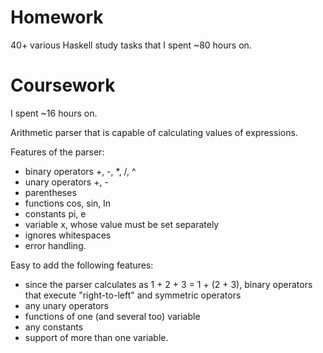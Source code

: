 # Homework

40+ various Haskell study tasks that I spent ~80 hours on.
# Coursework

I spent ~16 hours on.

Arithmetic parser that is capable of calculating values of expressions.

Features of the parser:
* binary operators +, -, *, /, ^
* unary operators +, -
* parentheses
* functions cos, sin, ln
* constants pi, e
* variable x, whose value must be set separately
* ignores whitespaces
* error handling.

Easy to add the following features:
* since the parser calculates as 1 + 2 + 3 = 1 + (2 + 3), binary operators that execute "right-to-left" and symmetric operators
* any unary operators
* functions of one (and several too) variable
* any constants
* support of more than one variable.
